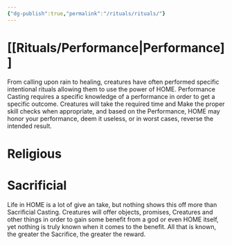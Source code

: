 ```yaml
---
{"dg-publish":true,"permalink":"/rituals/rituals/"}
---
```


# [[Rituals/Performance\|Performance]]
From calling upon rain to healing, creatures have often performed specific intentional rituals allowing them to use the power of HOME. Performance Casting requires a specific knowledge of a performance in order to get a specific outcome. Creatures will take the required time and Make the proper skill checks when appropriate, and based on the Performance, HOME may honor your performance, deem it useless, or in worst cases, reverse the intended result.

# Religious

# Sacrificial
Life in HOME is a lot of give an take, but nothing shows this off more than Sacrificial Casting. Creatures will offer objects, promises, Creatures and other things in order to gain some benefit from a god or even HOME itself, yet nothing is truly known when it comes to the benefit. All that is known, the greater the Sacrifice, the greater the reward.
